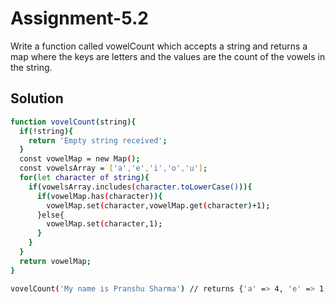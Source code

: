 # Assignment-5.2

Write a function called vowelCount which accepts a string and returns a map where the keys are letters and the values are the count of the vowels in the string.

## Solution

```sh
function vovelCount(string){
  if(!string){
    return 'Empty string received';
  }
  const vowelMap = new Map();
  const vowelsArray = ['a','e','i','o','u'];
  for(let character of string){
    if(vowelsArray.includes(character.toLowerCase())){
      if(vowelMap.has(character)){
        vowelMap.set(character,vowelMap.get(character)+1);
      }else{
        vowelMap.set(character,1);
      }
    }
  }
  return vowelMap;
}

vovelCount('My name is Pranshu Sharma') // returns {'a' => 4, 'e' => 1, 'i' => 1, 'u' => 1}
```